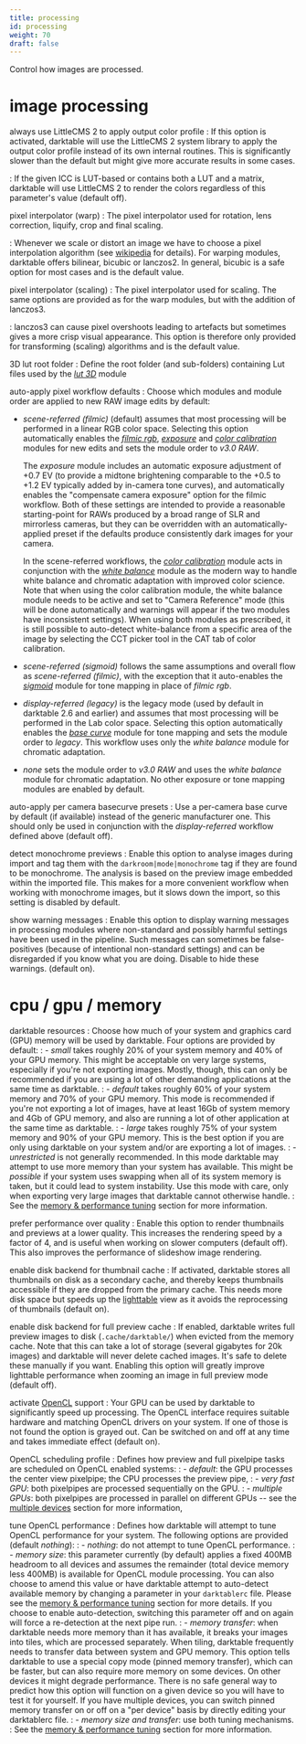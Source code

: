 ```yaml
---
title: processing
id: processing
weight: 70
draft: false
---
```


Control how images are processed.

# image processing

always use LittleCMS 2 to apply output color profile
: If this option is activated, darktable will use the LittleCMS 2 system library to apply the output color profile instead of its own internal routines. This is significantly slower than the default but might give more accurate results in some cases. 

: If the given ICC is LUT-based or contains both a LUT and a matrix, darktable will use LittleCMS 2 to render the colors regardless of this parameter's value (default off).

pixel interpolator (warp)
: The pixel interpolator used for rotation, lens correction, liquify, crop and final scaling.

: Whenever we scale or distort an image we have to choose a pixel interpolation algorithm (see [wikipedia](https://en.wikipedia.org/wiki/Image_scaling) for details). For warping modules, darktable offers bilinear, bicubic or lanczos2. In general, bicubic is a safe option for most cases and is the default value.

pixel interpolator (scaling)
: The pixel interpolator used for scaling. The same options are provided as for the warp modules, but with the addition of lanczos3.

: lanczos3 can cause pixel overshoots leading to artefacts but sometimes gives a more crisp visual appearance. This option is therefore only provided for transforming (scaling) algorithms and is the default value.

3D lut root folder
: Define the root folder (and sub-folders) containing Lut files used by the [_lut 3D_](../module-reference/processing-modules/lut-3D.md) module

auto-apply pixel workflow defaults
: Choose which modules and module order are applied to new RAW image edits by default:

- _scene-referred (filmic)_ (default) assumes that most processing will be performed in a linear RGB color space. Selecting this option automatically enables the [_filmic rgb_](../module-reference/processing-modules/filmic-rgb.md), [_exposure_](../module-reference/processing-modules/exposure.md) and [_color calibration_](../module-reference/processing-modules/color-calibration.md) modules for new edits and sets the module order to _v3.0 RAW_.

  The _exposure_ module includes an automatic exposure adjustment of +0.7 EV (to provide a midtone brightening comparable to the +0.5 to +1.2 EV typically added by in-camera tone curves), and automatically enables the "compensate camera exposure" option for the filmic workflow. Both of these settings are intended to provide a reasonable starting-point for RAWs produced by a broad range of SLR and mirrorless cameras, but they can be overridden with an automatically-applied preset if the defaults produce consistently dark images for your camera. 

  In the scene-referred workflows, the [_color calibration_](../module-reference/processing-modules/color-calibration.md) module acts in conjunction with the [_white balance_](../module-reference/processing-modules/white-balance.md) module as the modern way to handle white balance and chromatic adaptation with improved color science. Note that when using the color calibration module, the white balance module needs to be active and set to "Camera Reference" mode (this will be done automatically and warnings will appear if the two modules have inconsistent settings). When using both modules as prescribed, it is still possible to auto-detect white-balance from a specific area of the image by selecting the CCT picker tool in the CAT tab of color calibration.

- _scene-referred (sigmoid)_ follows the same assumptions and overall flow as _scene-referred (filmic)_, with the exception that it auto-enables the [_sigmoid_](../module-reference/processing-modules/sigmoid.md) module for tone mapping in place of _filmic rgb_.

- _display-referred (legacy)_ is the legacy mode (used by default in darktable 2.6 and earlier) and assumes that most processing will be performed in the Lab color space. Selecting this option automatically enables the [_base curve_](../module-reference/processing-modules/base-curve.md) module for tone mapping and sets the module order to _legacy_. This workflow uses only the _white balance_ module for chromatic adaptation.

- _none_ sets the module order to _v3.0 RAW_ and uses the _white balance_ module for chromatic adaptation. No other exposure or tone mapping modules are enabled by default.

auto-apply per camera basecurve presets
: Use a per-camera base curve by default (if available) instead of the generic manufacturer one. This should only be used in conjunction with the _display-referred_ workflow defined above (default off).

detect monochrome previews
: Enable this option to analyse images during import and tag them with the `darkroom|mode|monochrome` tag if they are found to be monochrome. The analysis is based on the preview image embedded within the imported file. This makes for a more convenient workflow when working with monochrome images, but it slows down the import, so this setting is disabled by default.

show warning messages
: Enable this option to display warning messages in processing modules where non-standard and possibly harmful settings have been used in the pipeline. Such messages can sometimes be false-positives (because of intentional non-standard settings) and can be disregarded if you know what you are doing. Disable to hide these warnings. (default on).

# cpu / gpu / memory

darktable resources
: Choose how much of your system and graphics card (GPU) memory will be used by darktable. Four options are provided by default:
: - _small_ takes roughly 20% of your system memory and 40% of your GPU memory. This might be acceptable on very large systems, especially if you're not exporting images. Mostly, though, this can only be recommended if you are using a lot of other demanding applications at the same time as darktable.
: - _default_ takes roughly 60% of your system memory and 70% of your GPU memory. This mode is recommended if you're not exporting a lot of images, have at least 16Gb of system memory and 4Gb of GPU memory, and also are running a lot of other application at the same time as darktable.
: - _large_ takes roughly 75% of your system memory and 90% of your GPU memory. This is the best option if you are only using darktable on your system and/or are exporting a lot of images.
: - _unrestricted_ is not generally recommended. In this mode darktable may attempt to use more memory than your system has available. This might be _possible_ if your system uses swapping when all of its system memory is taken, but it could lead to system instability. Use this mode with care, only when exporting very large images that darktable cannot otherwise handle.
: See the [memory & performance tuning](../special-topics/mem-performance.md#darktable-resources) section for more information. 

prefer performance over quality
: Enable this option to render thumbnails and previews at a lower quality. This increases the rendering speed by a factor of 4, and is useful when working on slower computers (default off). This also improves the performance of slideshow image rendering.

enable disk backend for thumbnail cache
: If activated, darktable stores all thumbnails on disk as a secondary cache, and thereby keeps thumbnails accessible if they are dropped from the primary cache. This needs more disk space but speeds up the [lighttable](../lighttable/_index.md) view as it avoids the reprocessing of thumbnails (default on).

enable disk backend for full preview cache
: If enabled, darktable writes full preview images to disk (`.cache/darktable/`) when evicted from the memory cache. Note that this can take a lot of storage (several gigabytes for 20k images) and darktable will never delete cached images. It's safe to delete these manually if you want. Enabling this option will greatly improve lighttable performance when zooming an image in full preview mode (default off).

activate [OpenCL](../special-topics/opencl/_index.md) support
: Your GPU can be used by darktable to significantly speed up processing. The OpenCL interface requires suitable hardware and matching OpenCL drivers on your system. If one of those is not found the option is grayed out. Can be switched on and off at any time and takes immediate effect (default on).

OpenCL scheduling profile
: Defines how preview and full pixelpipe tasks are scheduled on OpenCL enabled systems: 
: - _default_: the GPU processes the center view pixelpipe; the CPU processes the preview pipe, 
: - _very fast GPU_: both pixelpipes are processed sequentially on the GPU. 
: - _multiple GPUs_: both pixelpipes are processed in parallel on different GPUs -- see the [multiple devices](../special-topics/opencl/multiple-devices.md) section for more information, 

tune OpenCL performance
: Defines how darktable will attempt to tune OpenCL performance for your system. The following options are provided (default _nothing_):
: - _nothing_: do not attempt to tune OpenCL performance.
: - _memory size_: this parameter currently (by default) applies a fixed 400MB headroom to all devices and assumes the remainder (total device memory less 400MB) is available for OpenCL module processing. You can also choose to amend this value or have darktable attempt to auto-detect available memory by changing a parameter in your `darktablerc` file. Please see the [memory & performance tuning](../special-topics/mem-performance.md#id-specific-opencl-configuration) section for more details. If you choose to enable auto-detection, switching this parameter off and on again will force a re-detection at the next pipe run.
: - _memory transfer_: when darktable needs more memory than it has available, it breaks your images into tiles, which are processed separately. When tiling, darktable frequently needs to transfer data between system and GPU memory. This option tells darktable to use a special copy mode (pinned memory transfer), which can be faster, but can also require more memory on some devices. On other devices it might degrade performance. There is no safe general way to predict how this option will function on a given device so you will have to test it for yourself. If you have multiple devices, you can switch pinned memory transfer on or off on a "per device" basis by directly editing your darktablerc file.
: - _memory size and transfer_: use both tuning mechanisms.
: See the [memory & performance tuning](../special-topics/mem-performance.md) section for more information.
